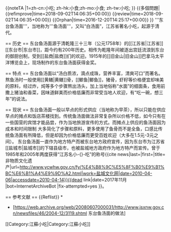 {{noteTA
|1=zh-cn:小吃; zh-hk:小食;zh-mo:小食; zh-tw:小吃;
}}
{{多個問題|
{{refimprove|time=2018-09-02T14:06:35+00:00}}
{{review|time=2018-09-02T14:06:35+00:00}}
{{Orphan|time=2016-12-20T14:25:17+00:00}}
}}
'''东台鱼汤面'''，当地称为'''鱼汤面'''，又叫“白汤面”，江苏省著名小吃，起源于清代。

== 历史 ==
东台鱼汤面源于清乾隆三十三年（公元1758年）的[[江苏省|江苏省]][[东台市|东台市]]，距今约有200年历史。相传为乾隆年间被逐出宫廷流浪到东台的御厨创制，受到[[盐商|盐商]]们的欢迎。1915年的[[旧金山|旧金山]]巴拿马太平洋博览会上，现场制作的东台鱼汤面获得金奖。

== 特点 ==
东台鱼汤面以“汤白质浓，滴点成珠，营养丰富，清爽可口”而著名。熬鱼汤时一般使用[[黄鳝|黄鳝]]骨，[[鲫鱼|鲫鱼]]，猪骨，虾籽等价格便宜却味美的原料，经过炸，炖等多个步骤熬出汤头，加上当地俗称“水面”的细面条，食用前撒上猪油和香菜，因味道鲜美而价格低廉而非常受当地人欢迎，有“吃一碗，想三年”的说法。

== 现状 ==
东台鱼汤面一般以早点的形式供应（当地称为早茶），所以只能在供应早点的摊点和饭店茶楼找到。传统鱼汤面做法非常复杂所以价格不低，如今只有在一些国营的宾馆才能品尝，作为当地旅游宣传的方式。而摊点上供应的鱼汤面因为成本和时间限制 大多简化了步骤和原料，更多使用了鱼骨而不是全鱼，口感比传统鱼汤面有所降低，但是却因为价格低廉而更受百姓欢迎（大多在1.5元-3元之间）。
东台鱼汤面一直作为地方特产而被东台地方政府宣传，因为东台市为江苏省[[盐城市|盐城市]]的下辖县级市，也被盐城地方政府作为地方特产而宣传。曾于1985年和2005年两度获得“江苏名小-{}-吃”的称号<ref>{{cite news|last=|first=|title=非物质文化遗产|url=http://www.ycwhw.gov.cn/fy/%E4%B8%9C%E5%8F%B0%E9%B1%BC%E6%B1%A4%E9%9D%A2.html|work=盐城文化网|date=2010-04-06|accessdate=2010-04-14}}{{dead link|date=2017年11月 |bot=InternetArchiveBot |fix-attempted=yes }}</ref>。

== 参考文献 ==
{{Reflist}}
* 
* [https://web.archive.org/web/20080607000031/http://www.jsxnw.gov.cn/newsfiles/46/2004-12/3119.shtml 东台鱼汤面的做法]

[[Category:江蘇小吃|Category:江蘇小吃]]
